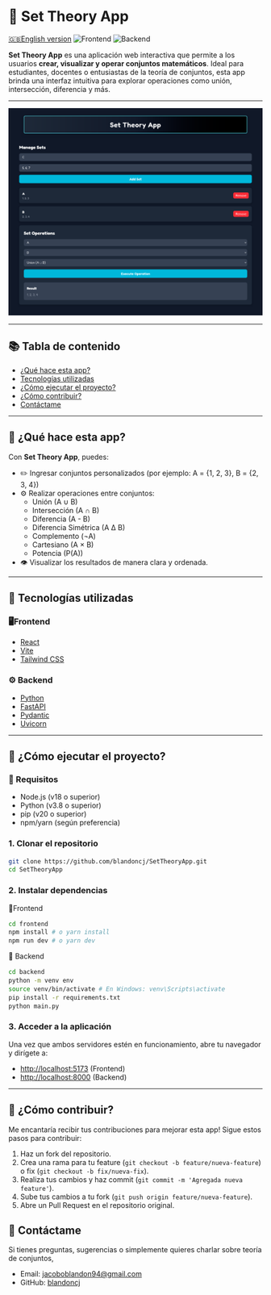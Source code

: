 # 📐 Set Theory App

[🇬🇧English version](README.md)
![Frontend](https://img.shields.io/badge/frontend-React-blue)
![Backend](https://img.shields.io/badge/backend-FastAPI-yellow)

**Set Theory App** es una aplicación web interactiva que permite a los usuarios
**crear, visualizar y operar conjuntos matemáticos**. Ideal para estudiantes, docentes
o entusiastas de la teoría de conjuntos, esta app brinda una interfaz intuitiva
para explorar operaciones como unión, intersección, diferencia y más.

---

![Vista previa de la app](./assets/screenshots/preview.png)

---

## 📚 Tabla de contenido

- [¿Qué hace esta app?](#-qué-hace-esta-app)
- [Tecnologías utilizadas](#-tecnologías-utilizadas)
- [¿Cómo ejecutar el proyecto?](#-cómo-ejecutar-el-proyecto)
- [¿Cómo contribuir?](#-cómo-contribuir)
- [Contáctame](#-contáctame)

---

## 🧠 ¿Qué hace esta app?

Con **Set Theory App**, puedes:

- ✏️ Ingresar conjuntos personalizados (por ejemplo: A = {1, 2, 3}, B = {2, 3, 4})
- ⚙️ Realizar operaciones entre conjuntos:
  - Unión (A ∪ B)
  - Intersección (A ∩ B)
  - Diferencia (A - B)
  - Diferencia Simétrica (A Δ B)
  - Complemento (¬A)
  - Cartesiano (A × B)
  - Potencia (P(A))
- 👁️ Visualizar los resultados de manera clara y ordenada.

---

## 🧱 Tecnologías utilizadas

### 🖥️Frontend

- [React](https://reactjs.org/)
- [Vite](https://vitejs.dev/)
- [Tailwind CSS](https://tailwindcss.com/)

### ⚙️ Backend

- [Python](https://www.python.org/)
- [FastAPI](https://fastapi.tiangolo.com/)
- [Pydantic](https://pydantic-docs.helpmanual.io/)
- [Uvicorn](https://www.uvicorn.org/)

---

## 🚀 ¿Cómo ejecutar el proyecto?

### 🧩 Requisitos

- Node.js (v18 o superior)
- Python (v3.8 o superior)
- pip (v20 o superior)
- npm/yarn (según preferencia)

### 1. Clonar el repositorio

```bash
git clone https://github.com/blandoncj/SetTheoryApp.git
cd SetTheoryApp
```

### 2. Instalar dependencias

🔹Frontend

```bash
cd frontend
npm install # o yarn install
npm run dev # o yarn dev
```

🔹 Backend

```bash
cd backend
python -m venv env
source venv/bin/activate # En Windows: venv\Scripts\activate
pip install -r requirements.txt
python main.py
```

### 3. Acceder a la aplicación

Una vez que ambos servidores estén en funcionamiento, abre tu
navegador y dirígete a:

- <http://localhost:5173> (Frontend)
- <http://localhost:8000> (Backend)

---

## 🤝 ¿Cómo contribuir?

Me encantaría recibir tus contribuciones para mejorar esta app! Sigue estos
pasos para contribuir:

1. Haz un fork del repositorio.
2. Crea una rama para tu feature (`git checkout -b feature/nueva-feature`)
o fix (`git checkout -b fix/nueva-fix`).
3. Realiza tus cambios y haz commit (`git commit -m 'Agregada nueva feature'`).
4. Sube tus cambios a tu fork (`git push origin feature/nueva-feature`).
5. Abre un Pull Request en el repositorio original.

## 💬 Contáctame

Si tienes preguntas, sugerencias o simplemente quieres charlar sobre teoría de conjuntos,

- Email: <jacoboblandon94@gmail.com>
- GitHub: [blandoncj](https://githbu.com/blandoncj)
